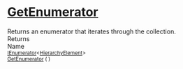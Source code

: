 # [GetEnumerator](./HierarchyElement-100664016.md)

Returns an enumerator that iterates through the collection.
<br>
Returns<img width=542/>Name
<br>
<sub>[IEnumerator](https://docs.microsoft.com/en-us/dotnet/api/System.Collections.Generic.IEnumerator-1)\<[HierarchyElement](./../HierarchyElement.md)></sub><img width=500/><sub>[GetEnumerator](./HierarchyElement-100664016.md) (  )</sub><br>


